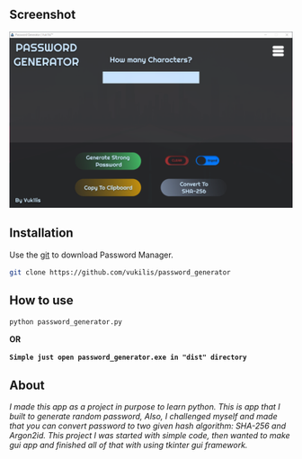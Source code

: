 ## Screenshot
![Image of Yaktocat](https://raw.githubusercontent.com/vukilis/password_generator/main/assets/APP.png)

## Installation

Use the [git](https://git-scm.com/) to download Password Manager.

```bash
git clone https://github.com/vukilis/password_generator
```
## How to use
```bash
python password_generator.py
```
**OR**

**``
Simple just open password_generator.exe in "dist" directory
``**

## About

_I made this app as a project in purpose to learn python. This is app that I built to generate random password, Also, I challenged myself and made that you can convert password to two given hash algorithm: SHA-256 and Argon2id. This project I was started with simple code, then wanted to make gui app and finished all of that with using tkinter gui framework._